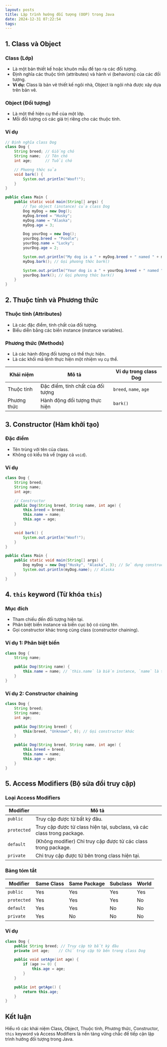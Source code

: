 ```yaml
---
layout: posts
title: Lập trình hướng đối tượng (OOP) trong Java
date: 2024-12-31 07:22:54
tags:
---
```

## 1. Class và Object

### Class (Lớp)
- Là một bản thiết kế hoặc khuôn mẫu để tạo ra các đối tượng.
- Định nghĩa các thuộc tính (attributes) và hành vi (behaviors) của các đối tượng.
- **Ví dụ:** Class là bản vẽ thiết kế ngôi nhà, Object là ngôi nhà được xây dựa trên bản vẽ.

### Object (Đối tượng)
- Là một thể hiện cụ thể của một lớp.
- Mỗi đối tượng có các giá trị riêng cho các thuộc tính.

### Ví dụ
```java
// Định nghĩa class Dog
class Dog {
    String breed; // Giống chó
    String name;  // Tên chó
    int age;      // Tuổi chó

    // Phương thức sủa
    void bark() {
        System.out.println("Woof!");
    }
}

public class Main {
    public static void main(String[] args) {
        // Tạo object (instance) của class Dog
        Dog myDog = new Dog();
        myDog.breed = "Husky";
        myDog.name = "Alaska";
        myDog.age = 3;

        Dog yourDog = new Dog();
        yourDog.breed = "Poodle";
        yourDog.name = "Lucky";
        yourDog.age = 2;

        System.out.println("My dog is a " + myDog.breed + " named " + myDog.name + ", " + myDog.age + " years old.");
        myDog.bark(); // Gọi phương thức bark()

        System.out.println("Your dog is a " + yourDog.breed + " named " + yourDog.name + ", " + yourDog.age + " years old.");
        yourDog.bark(); // Gọi phương thức bark()
    }
}
```

## 2. Thuộc tính và Phương thức

### Thuộc tính (Attributes)
- Là các đặc điểm, tính chất của đối tượng.
- Biểu diễn bằng các biến instance (instance variables).

### Phương thức (Methods)
- Là các hành động đối tượng có thể thực hiện.
- Là các khối mã lệnh thực hiện một nhiệm vụ cụ thể.

| Khái niệm  | Mô tả                                | Ví dụ trong class Dog |
|-------------|------------------------------------|--------------------------|
| Thuộc tính | Đặc điểm, tính chất của đối tượng | `breed`, `name`, `age`   |
| Phương thức | Hành động đối tượng thực hiện     | `bark()`                 |

## 3. Constructor (Hàm khởi tạo)

### Đặc điểm
- Tên trùng với tên của class.
- Không có kiểu trả về (ngay cả `void`).

### Ví dụ
```java
class Dog {
    String breed;
    String name;
    int age;

    // Constructor
    public Dog(String breed, String name, int age) {
        this.breed = breed;
        this.name = name;
        this.age = age;
    }

    void bark() {
        System.out.println("Woof!");
    }
}

public class Main {
    public static void main(String[] args) {
        Dog myDog = new Dog("Husky", "Alaska", 3); // Sử dụng constructor
        System.out.println(myDog.name); // Alaska
    }
}
```

## 4. `this` keyword (Từ khóa `this`)

### Mục đích
- Tham chiếu đến đối tượng hiện tại.
- Phân biệt biến instance và biến cục bộ có cùng tên.
- Gọi constructor khác trong cùng class (constructor chaining).

### Ví dụ 1: Phân biệt biến
```java
class Dog {
    String name;

    public Dog(String name) {
        this.name = name; // `this.name` là biến instance, `name` là tham số
    }
}
```

### Ví dụ 2: Constructor chaining
```java
class Dog {
    String breed;
    String name;
    int age;

    public Dog(String breed) {
        this(breed, "Unknown", 0); // Gọi constructor khác
    }

    public Dog(String breed, String name, int age) {
        this.breed = breed;
        this.name = name;
        this.age = age;
    }
}
```

## 5. Access Modifiers (Bộ sửa đổi truy cập)

### Loại Access Modifiers

| Modifier    | Mô tả                                                         |
|-------------|------------------------------------------------------------------|
| `public`    | Truy cập được từ bất kỳ đâu.                                  |
| `protected` | Truy cập được từ class hiện tại, subclass, và các class trong package. |
| `default`   | (Không modifier) Chỉ truy cập được từ các class trong package.        |
| `private`   | Chỉ truy cập được từ bên trong class hiện tại.                     |

### Bảng tóm tắt

| Modifier    | Same Class | Same Package | Subclass | World |
|-------------|------------|--------------|----------|-------|
| `public`    | Yes        | Yes          | Yes      | Yes   |
| `protected` | Yes        | Yes          | Yes      | No    |
| `default`   | Yes        | Yes          | No       | No    |
| `private`   | Yes        | No           | No       | No    |

### Ví dụ
```java
class Dog {
    public String breed; // Truy cập từ bất kỳ đâu
    private int age;    // Chỉ truy cập từ bên trong class Dog

    public void setAge(int age) {
        if (age >= 0) {
            this.age = age;
        }
    }

    public int getAge() {
        return this.age;
    }
}
```

## Kết luận
Hiểu rõ các khái niệm Class, Object, Thuộc tính, Phương thức, Constructor, `this` keyword và Access Modifiers là nền tảng vững chắc để tiếp cận lập trình hướng đối tượng trong Java.
